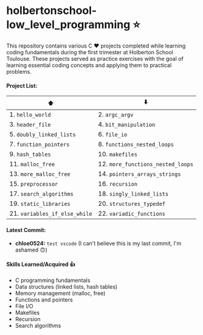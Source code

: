 # **holbertonschool-low_level_programming :star:**

This repository contains various C :heart: projects completed while learning coding fundamentals during the first trimester at Holberton School Toulouse. These projects served as practice exercises with the goal of learning essential coding concepts and applying them to practical problems.

#### Project List:


| :arrow_up:               | :arrow_down:             |
|---------------------------|---------------------------|
| 1. ``hello_world``        | 2. ``argc_argv``         |
| 3. ``header_file``        | 4. ``bit_manipulation``  |
| 5. ``doubly_linked_lists``| 6. ``file_io``           |
| 7. ``function_pointers``  | 8. ``functions_nested_loops``|
| 9. ``hash_tables``        | 10. ``makefiles``        |
| 11. ``malloc_free``       | 12. ``more_functions_nested_loops``|
| 13. ``more_malloc_free``  | 14. ``pointers_arrays_strings``|
| 15. ``preprocessor``      | 16. ``recursion``        |
| 17. ``search_algorithms`` | 18. ``singly_linked_lists``|
| 19. ``static_libraries``  | 20. ``structures_typedef``|
| 21. ``variables_if_else_while``| 22. ``variadic_functions``|

#### Latest Commit:

* **chloe0524:** ``test vscode``
  (I can't believe this is my last commit, I'm ashamed :upside_down_face:)

#### Skills Learned/Acquired :thumbsup:

* C programming fundamentals
* Data structures (linked lists, hash tables)
* Memory management (malloc, free)
* Functions and pointers
* File I/O
* Makefiles
* Recursion
* Search algorithms
